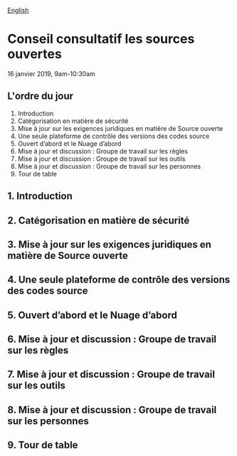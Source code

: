 [English](https://github.com/canada-ca/OS-Advisory_Conseil-SO/blob/master/en/Meetings/2019-01-16.md#open-source-advisory-board)

# Conseil consultatif les sources ouvertes 
16 janvier 2019, 9am-10:30am

## L'ordre du jour 
1. Introduction 
2. Catégorisation en matière de sécurité 
3. Mise à jour sur les exigences juridiques en matière de Source ouverte
4. Une seule plateforme de contrôle des versions des codes source
5. Ouvert d’abord et le Nuage d’abord
6. Mise à jour et discussion : Groupe de travail sur les règles
7. Mise à jour et discussion : Groupe de travail sur les outils 
8. Mise à jour et discussion : Groupe de travail sur les personnes
9. Tour de table 

## 1. Introduction 

## 2. Catégorisation en matière de sécurité 

## 3. Mise à jour sur les exigences juridiques en matière de Source ouverte

## 4. Une seule plateforme de contrôle des versions des codes source

## 5. Ouvert d’abord et le Nuage d’abord

## 6. Mise à jour et discussion : Groupe de travail sur les règles

## 7. Mise à jour et discussion : Groupe de travail sur les outils 

## 8. Mise à jour et discussion : Groupe de travail sur les personnes

## 9. Tour de table 
